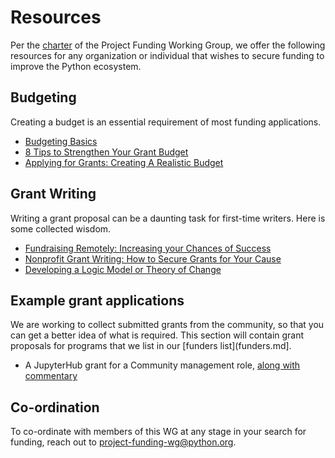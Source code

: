 # Resources

Per the [charter](https://wiki.python.org/psf/ProjectFundingWG) of the Project Funding Working Group, we offer the following resources for any organization or individual that wishes to secure funding to improve the Python ecosystem.

## Budgeting
Creating a budget is an essential requirement of most funding applications.
- [Budgeting Basics](https://osaos.codeforscience.org/budgeting/)
- [8 Tips to Strengthen Your Grant Budget](https://getfullyfunded.com/8-tips-to-strengthen-your-grant-budget/)
- [Applying for Grants: Creating A Realistic Budget](https://creative-capital.org/2018/07/19/applying-for-grants-presenting-a-realistic-budget/)

## Grant Writing
Writing a grant proposal can be a daunting task for first-time writers. Here is some collected wisdom.
- [Fundraising Remotely: Increasing your Chances of Success](https://sfconservancy.org/blog/2020/apr/02/remotefundraising/)
- [Nonprofit Grant Writing: How to Secure Grants for Your Cause](https://grantsplus.com/nonprofit-grant-writing/)
- [Developing a Logic Model or Theory of Change](https://meta.wikimedia.org/wiki/Learning_and_Evaluation/Logic_models#Steps_to_creating_a_logic_model)

## Example grant applications

We are working to collect submitted grants from the community, so that you can get a better idea of what is required.
This section will contain grant proposals for programs that we list in our [funders list](funders.md].

* A JupyterHub grant for a Community management role, [along with commentary](https://twitter.com/choldgraf/status/1395454558357184512)

## Co-ordination
To co-ordinate with members of this WG at any stage in your search for funding, reach out to project-funding-wg@python.org.
